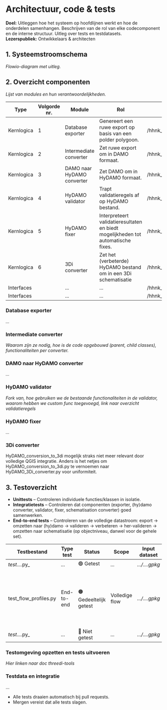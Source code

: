 # Architectuur, code & tests
**Doel:** Uitleggen hoe het systeem op hoofdlijnen werkt en hoe de onderdelen samenhangen. Beschrijven van de rol van elke codecomponent en de interne structuur. Uitleg over tests en testdatasets.   
**Lezerspubliek:** Ontwikkelaars & architecten

## 1. Systeemstroomschema
_Flowio-diagram met uitleg._



## 2. Overzicht componenten
_Lijst van modules en hun verantwoordelijkheden._

| Type | Volgorde nr. | Module | Rol | Bestand |
|------|----------------|--------|-----|---------|
| Kernlogica | 1 | Database exporter | Genereert een ruwe export op basis van een polder polygoon. | /hhnk_threedi_tools/core/schematisation_buider/DB_exporter.py |
| Kernlogica | 2 | Intermediate converter | Zet ruwe export om in DAMO formaat. | /hhnk_threedi_tools/core/schematisation_buider/intermediate_converter.py |
| Kernlogica | 3 | DAMO naar HyDAMO converter | Zet DAMO om in HyDAMO formaat. | /hhnk_threedi_tools/core/schematisation_buider/DAMO_HyDAMO_converter.py |
| Kernlogica | 4 | HyDAMO validator | Trapt validatieregels af op HyDAMO bestand. | /hhnk_threedi_tools/core/schematisation_buider/HyDAMO_validator.py |
| Kernlogica | 5 | HyDAMO fixer | Interpreteert validatieresultaten en biedt mogelijkheden tot automatische fixes. | /hhnk_threedi_tools/core/schematisation_buider/... |
| Kernlogica | 6 | 3Di converter | Zet het (verbeterde) HyDAMO bestand om in een 3Di schematisatie | /hhnk_threedi_tools/core/schematisation_buider/HyDAMO_conversion_to_3di.py |
| Interfaces |   | ... | ... | /hhnk_threedi_tools/core/schematisation_buider/schematisation_builder.py |
| Interfaces |   | ... | ... | /hhnk_threedi_plugin/gui/schematisation_builder.py |

### Database exporter
_..._

### Intermediate converter
_Waarom zijn ze nodig, hoe is de code opgebouwd (parent, child classes), functionaliteiten per converter._

### DAMO naar HyDAMO converter
_..._

### HyDAMO validator
_Fork van, hoe gebruiken we de bestaande functionaliteiten in de validator, waarom hebben we custom func toegevoegd, link naar overzicht validatieregels_

### HyDAMO fixer
_..._

### 3Di converter
HyDAMO_conversion_to_3di mogelijk straks niet meer relevant door volledige QGIS integratie. Anders is het netjes om HyDAMO_conversion_to_3di.py te vernoemen naar HyDAMO_3Di_converter.py voor uniformiteit.



## 3. Testoverzicht
- **Unittests** – Controleren individuele functies/klassen in isolatie.  
- **Integratietests** – Controleren dat componenten (exporter, (hy)damo converter, validator, fixer, schematisation converter) goed samenwerken.  
- **End-to-end tests** – Controleren van de volledige datastroom: export → omzetten naar (hy)damo → valideren → verbeteren → her-valideren → omzetten naar schematisatie (op objectniveau, danwel voor de gehele set).  

| Testbestand | Type test | Status | Scope | Input dataset | Output dataset | Beschrijving | Testvariabelen |
|----------|-----------|--------|-------|------------------------|-------------------------|-------------|----------------|
| _test_....py_ | _..._ | 🟢 Getest | _..._ | _.../....gpkg_ | _.../....gpkg_ | _..._ | _..._ |
| test_flow_profiles.py | End-to-end | 🟠 Gedeeltelijk getest | Volledige flow | _.../....gpkg_ | _.../....gpkg_ | Controleert volledige dataverwerking: conversie naar (hy)damo → validatie → verbetering → conversie naar model | _..._ |
| _test_....py_ | _..._ | 🔴 Niet getest | _..._ | _.../....gpkg_ | _.../....gpkg_ | _..._ | _..._ |

### Testomgeving opzetten en tests uitvoeren
_Hier linken naar doc threedi-tools_  

### Testdata en integratie
...

- Alle tests draaien automatisch bij pull requests.  
- Mergen vereist dat alle tests slagen.  